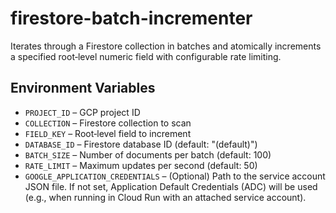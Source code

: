 # firestore-batch-incrementer

Iterates through a Firestore collection in batches and atomically increments a specified root‑level numeric field with configurable rate limiting.

## Environment Variables

- `PROJECT_ID` – GCP project ID  
- `COLLECTION` – Firestore collection to scan  
- `FIELD_KEY` – Root‑level field to increment  
- `DATABASE_ID` – Firestore database ID (default: "(default)")
- `BATCH_SIZE` – Number of documents per batch (default: 100)  
- `RATE_LIMIT` – Maximum updates per second (default: 50)  
- `GOOGLE_APPLICATION_CREDENTIALS` – (Optional) Path to the service account JSON file. If not set, Application Default Credentials (ADC) will be used (e.g., when running in Cloud Run with an attached service account).
